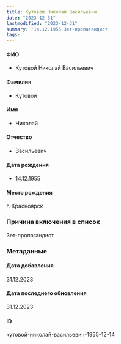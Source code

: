```yaml
---
title: Кутовой Николай Васильевич
date: "2023-12-31"
lastmodified: "2023-12-31"
summary: '14.12.1955 Зет-пропагандист'
tags: 
---
```

<!--# pp2-->
<!--## Фигурант-->
<!--### Личные данные-->
#### ФИО
- Кутовой Николай Васильевич
#### Фамилия
- Кутовой
#### Имя
- Николай
#### Отчество
- Васильевич
#### Дата рождения
- 14.12.1955
#### Место рождения
г. Красноярск
### Причина включения в список
Зет-пропагандист
### Метаданные
#### Дата добавления
31.12.2023
#### Дата последнего обновления
31.12.2023
#### ID
кутовой-николай-васильевич-1955-12-14
<!--## END;-->
